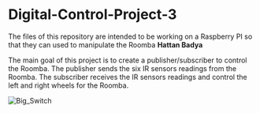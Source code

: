 # Digital-Control-Project-3
The files of this repository are intended to be working on a Raspberry PI so that they can used to manipulate the Roomba
**Hattan Badya**

The main goal of this project is to create a publisher/subscriber to control the Roomba.
The publisher sends the six IR sensors readings from the Roomba.
The subscriber receives the IR sensors readings and control the left and right wheels for the Roomba.
 
![Big_Switch](https://github.com/tuf76885/Digital-Control/blob/master/Block_Pictures/BigSwitch.png)

